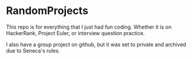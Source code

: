 # RandomProjects
This repo is for everything that I just had fun coding. Whether it is on HackerRank, Project Euler, or interview question practice.

I also have a group project on github, but it was set to private and archived due to Seneca's rules.
